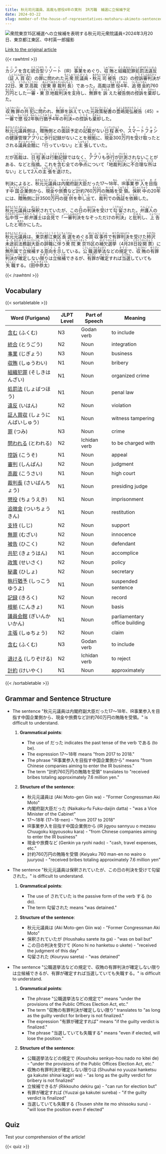 ```yaml
---
title: 秋元司元議員、高裁も懲役4年の実刑　IR汚職　補選に立候補予定
date: 2024-03-22
slug: member-of-the-house-of-representatives-motoharu-akimoto-sentenced-to-4-years-in-prison-by-the-high-court-for-ir-corruption-plans-to-run-in-a-by-election
---
```


![衆院東京15区補選への立候補を表明する秋元司元衆院議員=2024年3月20日、東京都江東区、中村英一郎撮影](https://www.asahicom.jp/imgopt/img/a3c5a7d52b/comm_L/AS20240322003061.jpg "衆院東京15区補選への立候補を表明する秋元司元衆院議員=2024年3月20日、東京都江東区、中村英一郎撮影")

[Link to the original article](https://asahi.com/articles/ASS3Q62Q7S3QUTIL006.html?iref=comtop_7_03)

{{< rawhtml >}}
<p><ruby>カジノ<rt>かじの</rt></ruby>を含む<ruby>統合型<rt>とうごうがた</rt></ruby><ruby>リゾート<rt>りぞーと</rt></ruby>（IR）<ruby>事業<rt>じぎょう</rt></ruby>をめぐり、<ruby>収賄<rt>しゅうわい</rt></ruby>と<ruby>組織犯罪<rt>そしきはんざい</rt></ruby><ruby>処罰<rt>しょばつ</rt></ruby><ruby>法<rt>ほう</rt></ruby><ruby>違反<rt>いはん</rt></ruby>（<ruby>証人<rt>しょうにん</rt></ruby><ruby>買収<rt>ばいしゅう</rt></ruby>）の<ruby>罪<rt>つみ</rt></ruby>に<ruby>問<rt>と</rt></ruby>われた<ruby>元<rt>もと</rt></ruby><ruby>衆院<rt>しゅういん</rt></ruby><ruby>議員<rt>ぎいん</rt></ruby>・<ruby>秋元<rt>あきもと</rt></ruby><ruby>司<rt>つかさ</rt></ruby><ruby>被告<rt>ひこく</rt></ruby>（52）の<ruby>控訴<rt>こうそ</rt></ruby><ruby>審<rt>しん</rt></ruby><ruby>判決<rt>はんけつ</rt></ruby>が22<ruby>日<rt>にち</rt></ruby>、<ruby>東京<rt>とうきょう</rt></ruby><ruby>高裁<rt>こうさい</rt></ruby>（<ruby>安東<rt>あんどう</rt></ruby><ruby>章<rt>あきら</rt></ruby><ruby>裁判<rt>さいばん</rt></ruby><ruby>長<rt>ちょう</rt></ruby>）であった。高裁は<ruby>懲役<rt>ちょうえき</rt></ruby>4<ruby>年<rt>ねん</rt></ruby>、<ruby>追徴金<rt>ついちょうきん</rt></ruby>約760<ruby>万<rt>まん</rt></ruby><ruby>円<rt>えん</rt></ruby>とした<ruby>一審<rt>いっしん</rt></ruby>・<ruby>東京<rt>とうきょう</rt></ruby><ruby>地裁<rt>ちさい</rt></ruby><ruby>判決<rt>はんけつ</rt></ruby>を<ruby>支持<rt>しじ</rt></ruby>し、<ruby>無罪<rt>むざい</rt></ruby>を<ruby>訴<rt>うったえ</rt></ruby>えた<ruby>被告<rt>ひこく</rt></ruby>側の<ruby>控訴<rt>こうそ</rt></ruby>を<ruby>棄却<rt>ききゃく</rt></ruby>した。</p>

<p><ruby>収賄罪<rt>しゅうわいざい</rt></ruby>の<ruby>共犯<rt>きょうはん</rt></ruby>に<ruby>問わ<rt>とわ</rt></ruby>れ、<ruby>無罪<rt>むざい</rt></ruby>を<ruby>訴え<rt>うったえ</rt></ruby>ていた<ruby>元<rt>もと</rt></ruby><ruby>政策<rt>せいさく</rt></ruby><ruby>秘書<rt>ひしょ</rt></ruby>の<ruby>豊嶋晃弘<rt>とよしまあきひろ</rt></ruby><ruby>被告<rt>ひこく</rt></ruby>（45）=<ruby>一審<rt>いっしん</rt></ruby>で<ruby>懲役<rt>ちょうえき</rt></ruby>2<ruby>年<rt>ねん</rt></ruby><ruby>執行猶予<rt>しっこうゆうよ</rt></ruby>4<ruby>年<rt>ねん</rt></ruby>の<ruby>判決<rt>はんけつ</rt></ruby>=の<ruby>控訴<rt>こうそ</rt></ruby>も<ruby>棄却<rt>ききゃく</rt></ruby>した。</p>

<p><ruby>秋元元議員<rt>あきもとげんぎいん</rt></ruby>側は、<ruby>贈賄<rt>ぞうわい</rt></ruby>側との<ruby>面談<rt>めんだん</rt></ruby>予定の<ruby>記載<rt>きさい</rt></ruby>がない<ruby>日程表<rt>にっていひょう</rt></ruby>や、<ruby>スマートフォン<rt>すまーとふぉん</rt></ruby>の<ruby>健康<rt>けんこう</rt></ruby>管理<ruby>アプリ<rt>あぷり</rt></ruby>に<ruby>歩行<rt>ほこう</rt></ruby>記録がないことを<ruby>根拠<rt>こんきょ</rt></ruby>に、<ruby>現金<rt>げんきん</rt></ruby>300<ruby>万<rt>まん</rt></ruby>円を<ruby>受<rt>う</rt></ruby>け<ruby>取<rt>と</rt></ruby>ったとされる<ruby>議員会館<rt>ぎいんかいかん</rt></ruby>に「<ruby>行<rt>い</rt></ruby>っていない」と<ruby>主張<rt>しゅちょう</rt></ruby>していた。</p>

<p>だが<ruby>高裁<rt>こうさい</rt></ruby>は、<ruby>日程表<rt>にっていひょう</rt></ruby>は<ruby>行動記録<rt>こうどうきろく</rt></ruby>ではなく、<ruby>アプリ<rt>あぷり</rt></ruby>も<ruby>歩行<rt>ほこう</rt></ruby>が<ruby>計測<rt>けいそく</rt></ruby>されないことがある、などと<ruby>指摘<rt>してき</rt></ruby>。これを<ruby>含む<rt>ふくむ</rt></ruby>全ての<ruby>争点<rt>そうてん</rt></ruby>について「<ruby>地裁<rt>ちさい</rt></ruby><ruby>判決<rt>はんけつ</rt></ruby>に<ruby>不合理<rt>ふごうり</rt></ruby>な<ruby>所<rt>ところ</rt></ruby>はない」として2<ruby>人<rt>にん</rt></ruby>の<ruby>主張<rt>しゅちょう</rt></ruby>を<ruby>退<rt>しりぞ</rt></ruby>けた。</p>

<p>判決によると、<ruby>秋元<rt>あきもと</rt></ruby><ruby>元<rt>もと</rt></ruby><ruby>議員<rt>ぎいん</rt></ruby>は<ruby>内閣府<rt>ないかくふ</rt></ruby><ruby>副大臣<rt>ふくだいじん</rt></ruby>だった17～18<ruby>年<rt>ねん</rt></ruby>、IR<ruby>事業<rt>じぎょう</rt></ruby><ruby>参入<rt>さんにゅう</rt></ruby>を<ruby>目指<rt>めざ</rt></ruby>す<ruby>中国<rt>ちゅうごく</rt></ruby><ruby>企業<rt>きぎょう</rt></ruby>側から、<ruby>現金<rt>げんきん</rt></ruby>や<ruby>旅費<rt>りょひ</rt></ruby>など<ruby>計<rt>けい</rt></ruby>約760<ruby>万<rt>まん</rt></ruby><ruby>円<rt>えん</rt></ruby>の<ruby>賄賂<rt>わいろ</rt></ruby>を<ruby>受領<rt>じゅりょう</rt></ruby>。<ruby>保釈<rt>ほしゃく</rt></ruby><ruby>中<rt>ちゅう</rt></ruby>の20<ruby>年<rt>ねん</rt></ruby>には、<ruby>贈賄<rt>ぞうはい</rt></ruby>側に<ruby>計<rt>けい</rt></ruby>3500<ruby>万<rt>まん</rt></ruby><ruby>円<rt>えん</rt></ruby>の<ruby>提供<rt>ていきょう</rt></ruby>を<ruby>申し出<rt>もうしだ</rt></ruby>て、<ruby>裁判<rt>さいばん</rt></ruby>での<ruby>偽証<rt>ぎしょう</rt></ruby>を<ruby>依頼<rt>いらい</rt></ruby>した。</p>

<p><ruby>秋元<rt>あきもと</rt></ruby><ruby>元<rt>もと</rt><ruby>議員<rt>ぎいん</rt>は<ruby>保釈<rt>ほしゃく</rt>されていたが、この<ruby>日<rt>ひ</rt>の<ruby>判決<rt>はんけつ</rt>を<ruby>受<rt>う</rt>けて<ruby>勾留<rt>こうりゅう</rt>された。<ruby>弁護人<rt>べんごにん</rt>の<ruby>弘中<rt>ひろなか</rt><ruby>惇一郎<rt>じゅんいちろう</rt>弁護士<rt>べんごし</rt>は<ruby>会見<rt>かいけん</rt>で「<ruby>一審<rt>いっしん</rt><ruby>判決<rt>はんけつ</rt>をなぞっただけの<ruby>判決<rt>はんけつ</rt>」と<ruby>批判<rt>ひはん</rt>し、<ruby>上告<rt>じょうこく</rt>したと<ruby>明<rt>あきら</rt>かにした。</p>

<p><ruby>秋元<rt>あきもと</rt>元<rt>もと</rt>議員<rt>ぎいん</rt></ruby>は、<ruby>東京都<rt>とうきょうと</rt><ruby>江東区<rt>こうとうく</rt>長選<rt>ちょうせん</rt>をめぐる<ruby>買収<rt>ばいしゅう</rt>事件<rt>じけん</rt>で<ruby>有罪<rt>ゆうざい</rt>判決<rt>はんけつ</rt>を受けた<ruby>柿沢<rt>かきざわ</rt>未途<rt>みと</rt>前<rt>まえ</rt>法務<rt>ほうむ</rt>副<rt>ふく</rt>大臣<rt>だいじん</rt>の<ruby>辞職<rt>じしょく</rt>に伴<rt>ともな</rt>う<ruby>衆院<rt>しゅういん</rt><ruby>東京<rt>とうきょう</rt>15<ruby>区<rt>く</rt>の<ruby>補欠<rt>ほけつ</rt>選挙<rt>せんきょ</rt>（4<ruby>月<rt>がつ</rt>28<ruby>日<rt>にち</rt>投<rt>とう</rt>開票<rt>かいひょう</rt>）に<ruby>無所属<rt>むしょぞく</rt>で<ruby>立候補<rt>りっこうほ</rt>する<ruby>意向<rt>いこう</rt>を示<rt>しめ</rt>している。<ruby>公職<rt>こうしょく</rt>選挙<rt>せんきょ</rt>法<rt>ほう</rt>などの<ruby>規定<rt>きてい</rt>で、<ruby>収賄<rt>しゅうわい</rt>の<ruby>有罪<rt>ゆうざい</rt>判決<rt>はんけつ</rt>が<ruby>確定<rt>かくてい</rt>しない<ruby>限り<rt>かぎり</rt>は<ruby>立候補<rt>りっこうほ</rt>できるが、<ruby>有罪<rt>ゆうざい</rt>が<ruby>確定<rt>かくてい</rt>すれば<ruby>当選<rt>とうせん</rt>していても<ruby>失職<rt>しっしょく</rt>する。（<ruby>田中<rt>たなか</rt>恭太<rt>きょうた</rt>）</p>
{{< /rawhtml >}}

## Vocabulary


{{< sortabletable >}}

| Word (Furigana) | JLPT Level | Part of Speech | Meaning |
|------------------|------------|---------------|---------|
|[含む](https://jisho.org/search/%E5%90%AB%E3%82%80) (ふくむ)| N3 | Godan verb | to include |
|[統合](https://jisho.org/search/%E7%B5%B1%E5%90%88) (とうごう)| N2 | Noun | integration |
|[事業](https://jisho.org/search/%E4%BA%8B%E6%A5%AD) (じぎょう)| N3 | Noun | business |
|[収賄](https://jisho.org/search/%E5%8F%8E%E8%B3%84) (しゅうわい)| N1 | Noun | bribery |
|[組織犯罪](https://jisho.org/search/%E7%B5%84%E7%B9%94%E7%8A%AF%E7%BD%AA) (そしきはんざい)| N1 | Noun | organized crime |
|[処罰法](https://jisho.org/search/%E5%87%A6%E7%BD%B0%E6%B3%95) (しょばつほう)| N1 | Noun | penal law |
|[違反](https://jisho.org/search/%E9%81%95%E5%8F%8D) (いはん)| N2 | Noun | violation |
|[証人買収](https://jisho.org/search/%E8%A8%BC%E4%BA%BA%E8%B2%B7%E5%8F%8E) (しょうにんばいしゅう)| N1 | Noun | witness tampering |
|[罪](https://jisho.org/search/%E7%BD%AA) (つみ)| N3 | Noun | crime |
|[問われる](https://jisho.org/search/%E5%95%8F%E3%82%8F%E3%82%8C%E3%82%8B) (とわれる)| N2 | Ichidan verb | to be charged with |
|[控訴](https://jisho.org/search/%E6%8E%A7%E8%A8%B4) (こうそ)| N1 | Noun | appeal |
|[審判](https://jisho.org/search/%E5%AF%A9%E5%88%A4) (しんぱん)| N2 | Noun | judgment |
|[高裁](https://jisho.org/search/%E9%AB%98%E8%A3%81) (こうさい)| N1 | Noun | high court |
|[裁判長](https://jisho.org/search/%E8%A3%81%E5%88%A4%E9%95%B7) (さいばんちょう)| N1 | Noun | presiding judge |
|[懲役](https://jisho.org/search/%E6%87%B2%E5%BD%B9) (ちょうえき)| N1 | Noun | imprisonment |
|[追徴金](https://jisho.org/search/%E8%BF%BD%E5%BE%B4%E9%87%91) (ついちょうきん)| N1 | Noun | restitution |
|[支持](https://jisho.org/search/%E6%94%AF%E6%8C%81) (しじ)| N2 | Noun | support |
|[無罪](https://jisho.org/search/%E7%84%A1%E7%BD%AA) (むざい)| N2 | Noun | innocence |
|[被告](https://jisho.org/search/%E8%A2%AB%E5%91%8A) (ひこく)| N2 | Noun | defendant |
|[共犯](https://jisho.org/search/%E5%85%B1%E7%8A%AF) (きょうはん)| N1 | Noun | accomplice |
|[政策](https://jisho.org/search/%E6%94%BF%E7%AD%96) (せいさく)| N2 | Noun | policy |
|[秘書](https://jisho.org/search/%E7%A7%98%E6%9B%B8) (ひしょ)| N2 | Noun | secretary |
|[執行猶予](https://jisho.org/search/%E5%9F%B7%E8%A1%8C%E7%8C%B6%E4%BA%88) (しっこうゆうよ)| N1 | Noun | suspended sentence |
|[記録](https://jisho.org/search/%E8%A8%98%E9%8C%B2) (きろく)| N2 | Noun | record |
|[根拠](https://jisho.org/search/%E6%A0%B9%E6%8B%A0) (こんきょ)| N1 | Noun | basis |
|[議員会館](https://jisho.org/search/%E8%AD%B0%E5%93%A1%E4%BC%9A%E9%A4%A8) (ぎいんかいかん)| N1 | Noun | parliamentary office building |
|[主張](https://jisho.org/search/%E4%B8%BB%E5%BC%B5) (しゅちょう)| N2 | Noun | claim |
|[含む](https://jisho.org/search/%E5%90%AB%E3%82%80) (ふくむ)| N3 | Godan verb | to include |
|[退ける](https://jisho.org/search/%E9%80%80%E3%81%91%E3%82%8B) (しりぞける)| N2 | Ichidan verb | to reject |
|[計約](https://jisho.org/search/%E8%A8%88%E7%B4%84) (けいやく)| N1 | Noun | approximately |

{{< /sortabletable >}}


## Grammar and Sentence Structure

- The sentence "秋元元議員は内閣府副大臣だった17～18年、IR事業参入を目指す中国企業側から、現金や旅費など計約760万円の賄賂を受領。" is difficult to understand.

    1. **Grammatical points**: 
        - The use of だった indicates the past tense of the verb である (to be).
        - The expression 17～18年 means "from 2017 to 2018."
        - The phrase "IR事業参入を目指す中国企業側から" means "from Chinese companies aiming to enter the IR business."
        - The term "計約760万円の賄賂を受領" translates to "received bribes totaling approximately 7.6 million yen."

    2. **Structure of the sentence**:
        - 秋元元議員は (Aki Moto-gen Giin wa) - "Former Congressman Aki Moto"
        - 内閣府副大臣だった (Naikaku-fu Fuku-daijin datta) - "was a Vice Minister of the Cabinet"
        - 17～18年 (17~18-nen) - "from 2017 to 2018"
        - IR事業参入を目指す中国企業側から (IR jigyou sannyuu o mezasu Chuugoku kigyousoku kara) - "from Chinese companies aiming to enter the IR business"
        - 現金や旅費など (Genkin ya ryohi nado) - "cash, travel expenses, etc."
        - 計約760万円の賄賂を受領 (Keiyaku 760 man-en no wairo o juuryou) - "received bribes totaling approximately 7.6 million yen"

- The sentence "秋元元議員は保釈されていたが、この日の判決を受けて勾留された。" is difficult to understand.

    1. **Grammatical points**:
        - The use of されていた is the passive form of the verb する (to do).
        - The term 勾留された means "was detained."

    2. **Structure of the sentence**:
        - 秋元元議員は (Aki Moto-gen Giin wa) - "Former Congressman Aki Moto"
        - 保釈されていたが (Houshaku sarete ita ga) - "was on bail but"
        - この日の判決を受けて (Kono hi no hanketsu o ukete) - "received the judgment of this day"
        - 勾留された (Kouryuu sareta) - "was detained"

- The sentence "公職選挙法などの規定で、収賄の有罪判決が確定しない限りは立候補できるが、有罪が確定すれば当選していても失職する。" is difficult to understand.

    1. **Grammatical points**:
        - The phrase "公職選挙法などの規定で" means "under the provisions of the Public Offices Election Act, etc."
        - The term "収賄の有罪判決が確定しない限り" translates to "as long as the guilty verdict for bribery is not finalized."
        - The expression "有罪が確定すれば" means "if the guilty verdict is finalized."
        - The phrase "当選していても失職する" means "even if elected, will lose the position."

    2. **Structure of the sentence**:
        - 公職選挙法などの規定で (Koushoku senkyo-hou nado no kitei de) - "under the provisions of the Public Offices Election Act, etc."
        - 収賄の有罪判決が確定しない限りは (Shuuhai no yuuzai hanketsu ga kakutei shinai kagiri wa) - "as long as the guilty verdict for bribery is not finalized"
        - 立候補できるが (Rikkouho dekiru ga) - "can run for election but"
        - 有罪が確定すれば (Yuuzai ga kakutei sureba) - "if the guilty verdict is finalized"
        - 当選していても失職する (Tousen shite ite mo shissoku suru) - "will lose the position even if elected"

## Quiz

Test your comprehension of the article!

{{< quiz >}}
